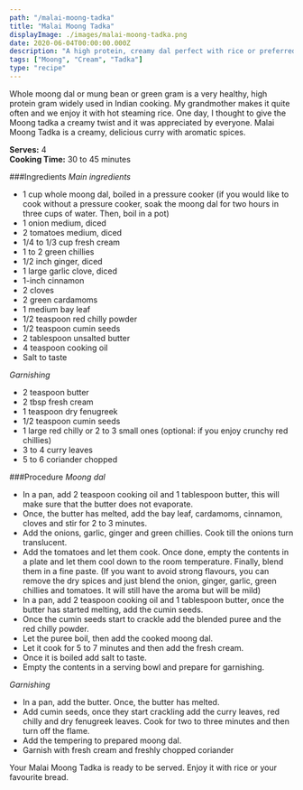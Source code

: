 ```yaml
---
path: "/malai-moong-tadka"
title: "Malai Moong Tadka"
displayImage: ./images/malai-moong-tadka.png
date: 2020-06-04T00:00:00.000Z
description: "A high protein, creamy dal perfect with rice or preferred bread."
tags: ["Moong", "Cream", "Tadka"]
type: "recipe"
---
```


Whole moong dal or mung bean or green gram is a very healthy, high protein gram widely used in Indian cooking. My grandmother makes it quite often and we enjoy it with hot steaming rice. One day, I thought to give the Moong tadka a creamy twist and it was appreciated by everyone. Malai Moong Tadka is a creamy, delicious curry with aromatic spices.

**Serves:** 4\
**Cooking Time:** 30 to 45 minutes

###Ingredients
*Main ingredients*
- 1 cup whole moong dal, boiled in a pressure cooker (if you would like to cook without a pressure cooker, soak the moong dal for two hours in three cups of water. Then, boil in a pot)
- 1 onion medium, diced 
- 2 tomatoes medium, diced
- 1/4 to 1/3 cup fresh cream
- 1 to 2 green chillies
- 1/2 inch ginger, diced
- 1 large garlic clove, diced
- 1-inch cinnamon
- 2 cloves
- 2 green cardamoms
- 1 medium bay leaf
- 1/2 teaspoon red chilly powder
- 1/2 teaspoon cumin seeds
- 2 tablespoon unsalted butter
- 4 teaspoon cooking oil
- Salt to taste

*Garnishing*
- 2 teaspoon butter
- 2 tbsp fresh cream
- 1 teaspoon dry fenugreek
- 1/2 teaspoon cumin seeds
- 1 large red chilly or 2 to 3 small ones (optional: if you enjoy crunchy red chillies)
- 3 to 4 curry leaves
- 5 to 6 coriander chopped

###Procedure
*Moong dal*
- In a pan, add 2 teaspoon cooking oil and 1 tablespoon butter, this will make sure that the butter does not evaporate. 
- Once, the butter has melted, add the bay leaf, cardamoms, cinnamon, cloves and stir for 2 to 3 minutes. 
- Add the onions, garlic, ginger and green chillies. Cook till the onions turn translucent. 
- Add the tomatoes and let them cook. Once done, empty the contents in a plate and let them cool down to the room temperature. Finally, blend them in a fine paste. (If you want to avoid strong flavours, you can remove the dry spices and just blend the onion, ginger, garlic, green chillies and tomatoes. It will still have the aroma but will be mild)
- In a pan, add 2 teaspoon cooking oil and 1 tablespoon butter, once the butter has started melting, add the cumin seeds. 
- Once the cumin seeds start to crackle add the blended puree and the red chilly powder. 
- Let the puree boil, then add the cooked moong dal. 
- Let it cook for 5 to 7 minutes and then add the fresh cream.
- Once it is boiled add salt to taste. 
- Empty the contents in a serving bowl and prepare for garnishing. 

*Garnishing*
- In a pan, add the butter. Once, the butter has melted. 
- Add cumin seeds, once they start crackling add the curry leaves, red chilly and dry fenugreek leaves. Cook for two to three minutes and then turn off the flame. 
- Add the tempering to prepared moong dal. 
- Garnish with fresh cream and freshly chopped coriander

Your Malai Moong Tadka is ready to be served. Enjoy it with rice or your favourite bread. 


